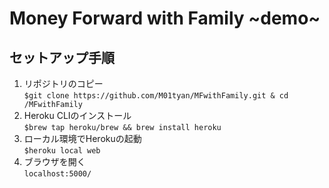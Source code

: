 # Money Forward with Family ~demo~
## セットアップ手順
1. リポジトリのコピー  
`$git clone https://github.com/M01tyan/MFwithFamily.git & cd /MFwithFamily`
1. Heroku CLIのインストール  
`$brew tap heroku/brew && brew install heroku`
1. ローカル環境でHerokuの起動  
`$heroku local web`
1. ブラウザを開く  
`localhost:5000/`
